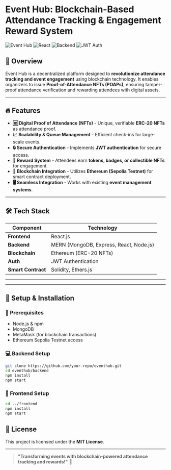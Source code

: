 # Event Hub: Blockchain-Based Attendance Tracking & Engagement Reward System

![Event Hub](https://img.shields.io/badge/Blockchain-Ethereum-blue?style=for-the-badge) ![React](https://img.shields.io/badge/Frontend-React-blue?style=for-the-badge) ![Backend](https://img.shields.io/badge/Backend-MERN-orange?style=for-the-badge) ![JWT Auth](https://img.shields.io/badge/Auth-JWT-green?style=for-the-badge)

## 🚀 Overview
Event Hub is a decentralized platform designed to **revolutionize attendance tracking and event engagement** using blockchain technology. It enables organizers to issue **Proof-of-Attendance NFTs (POAPs)**, ensuring tamper-proof attendance verification and rewarding attendees with digital assets.

---

## 🔥 Features
- **🆔 Digital Proof of Attendance (NFTs)** - Unique, verifiable **ERC-20 NFTs** as attendance proof.
- **📈 Scalability & Queue Management** - Efficient check-ins for large-scale events.
- **🔒 Secure Authentication** - Implements **JWT authentication** for secure access.
- **🎁 Reward System** - Attendees earn **tokens, badges, or collectible NFTs** for engagement.
- **🔗 Blockchain Integration** - Utilizes **Ethereum (Sepolia Testnet)** for smart contract deployment.
- **🖥️ Seamless Integration** - Works with existing **event management systems**.

---

## 🛠️ Tech Stack
| Component       | Technology |
|----------------|------------|
| **Frontend**   | React.js   |
| **Backend**    | MERN (MongoDB, Express, React, Node.js) |
| **Blockchain** | Ethereum (ERC-20 NFTs) |
| **Auth**       | JWT Authentication |
| **Smart Contract** | Solidity, Ethers.js |

---

---

## 🔧 Setup & Installation
### 📌 Prerequisites
- Node.js & npm
- MongoDB
- MetaMask (for blockchain transactions)
- Ethereum Sepolia Testnet access

### 💻 Backend Setup
```bash
git clone https://github.com/your-repo/eventhub.git
cd eventhub/backend
npm install
npm start
```

### 🎨 Frontend Setup
```bash
cd ../frontend
npm install
npm start
```

## 📜 License
This project is licensed under the **MIT License**.

---

> **"Transforming events with blockchain-powered attendance tracking and rewards!"** 🚀


